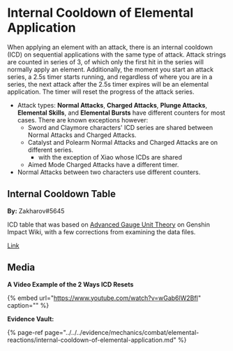 # Internal Cooldown of Elemental Application

When applying an element with an attack, there is an internal cooldown \(ICD\) on sequential applications with the same type of attack. Attack strings are counted in series of 3, of which only the first hit in the series will normally apply an element. Additionally, the moment you start an attack series, a 2.5s timer starts running, and regardless of where you are in a series, the next attack after the 2.5s timer expires will be an elemental application. The timer will reset the progress of the attack series.

* Attack types: **Normal Attacks**, **Charged Attacks**, **Plunge Attacks**, **Elemental Skills**, and **Elemental Bursts** have different counters for most cases. There are known exceptions however: 
  * Sword and Claymore characters' ICD series are shared between Normal Attacks and Charged Attacks.
  * Catalyst and Polearm Normal Attacks and Charged Attacks are on different series.
    * with the exception of Xiao whose ICDs are shared
  * Aimed Mode Charged Attacks have a different timer.
* Normal Attacks between two characters use different counters.

## Internal Cooldown Table
**By:** Zakharov#5645

ICD table that was based on [Advanced Gauge Unit Theory](https://genshin-impact.fandom.com/wiki/Gauge_Unit_Theory/Advanced_Theory) on Genshin Impact Wiki, with a few corrections from examining the data files.

[Link](https://docs.google.com/spreadsheets/d/1KEWb4e8YxTvg-lKMFGDHqthI7u6hq3M7bFVlGKSJmAo/edit#gid=885202810)

## Media

**A Video Example of the 2 Ways ICD Resets**

{% embed url="https://www.youtube.com/watch?v=wGab6lW2BfI" caption="" %}

**Evidence Vault:**

{% page-ref page="../../../evidence/mechanics/combat/elemental-reactions/internal-cooldown-of-elemental-application.md" %}

